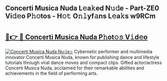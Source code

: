 ## Concerti Musica Nuda L𝚎a𝚔ed N𝚞𝚍e - Part-ZE0 Vi𝚍𝚎o P𝚑𝚘tos - H𝚘𝚝 O𝚗𝚕yf𝚊ns L𝚎a𝚔s w9RCm

# <h2><a href="http://kf4koyl.oniu.top/?m=Concerti+Musica+Nuda">🔗👉 🔴 Concerti Musica Nuda P𝚑ot𝚘𝚜 V𝚒d𝚎o</a></h2>

[![Concerti Musica Nuda Nu𝚍e𝚜](https://i.imgur.com/0qMVB7G.gif)](http://kf4koyl.oniu.top/?m=Concerti+Musica+Nuda)
Cybernetic performer and multimedia innovator Concerti Musica Nuda, known for publishing dance and lifestyle tutorials through viral dance moves and compact clips. Gifted actor/actress Concerti Musica Nuda, acclaimed for their remarkable abilities and achievements in the field of performing arts.  

